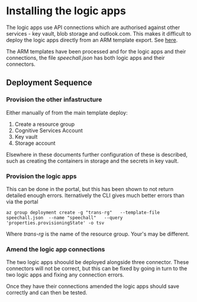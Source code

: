 # Installing the logic apps
The logic apps use API connections which are authorised against other services - key vault, blob storage and outlook.com. This makes it difficult to deploy the logic apps directly from an ARM template export. See [here](https://www.feval.ca/posts/logicapp-ci/).

The ARM templates have been processed and for the logic apps and their connections, the file *speechall.json* has both logic apps and their connectors.

## Deployment Sequence
### Provision the other infastructure
Either manually of from the main template deploy:
1. Create a resource group 
2. Cognitive Services Account
2. Key vault
3. Storage account

Elsewhere in these documents further configuration of these is described, such as creating the containers in storage and the secrets in key vault.

### Provision the logic apps
This can be done in the portal, but this has been shown to not return detailed enough errors. lternatively the CLI  gives much better errors than via the portal

```
az group deployment create -g "trans-rg"   --template-file speechall.json  --name "speechall"   --query 'properties.provisioningState' -o tsv
```
Where *trans-rg* is the name of the resource group. Your's may be different.

### Amend the logic app connections
The two logic apps shoould be deployed alongside three connector. These connectors will not be correct, but this can be fixed by going in turn to the two logic apps and fixing any connection errors.

Once they have their connections amended the logic apps should save correctly and can then be tested.

